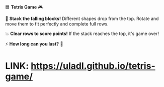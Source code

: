 🟦 **Tetris Game** 🎮  

🧩 **Stack the falling blocks!** Different shapes  drop from the top. Rotate and move them to fit perfectly and complete full rows.  

💥 **Clear rows to score points!** If the stack reaches the top, it's game over!  

⚡ **How long can you last?** 🚀
# LINK: https://uladl.github.io/tetris-game/
